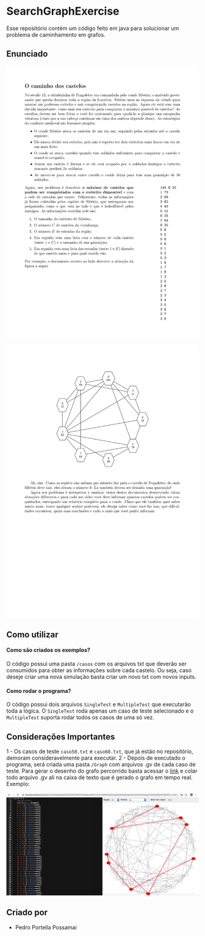 # SearchGraphExercise
Esse repositório contém um código feito em java para solucionar um problema de caminhamento em grafos.

## Enunciado
![Alt text](enunciado-1.jpg "Title")

![Alt text](enunciado-2.jpg?raw=true "Title")

## Como utilizar
#### Como são criados os exemplos?
O código possui uma pasta ```/casos``` com os arquivos txt que deverão ser consumidos para obter as informações sobre cada castelo. Ou seja, caso deseje criar uma nova simulação basta criar um novo txt com novos inputs.
#### Como rodar o programa?
O código possui dois arquivos ```SingleTest``` e ```MultipleTest``` que executarão toda a lógica. O ```SingleTest``` roda apenas um caso de teste selecionado e o ```MultipleTest``` suporta rodar todos os casos de uma só vez.

## Considerações Importantes
1 - Os casos de teste ```caso50.txt``` e ```caso60.txt```, que já estão no repositório, demoram consideravelmente para executar.
2 - Depois de executado o programa, será criada uma pasta ```/Graph``` com arquivos .gv de cada caso de teste. Para gerar o desenho do grafo percorrido basta acessar o [link](https://dreampuf.github.io/GraphvizOnline/) e colar todo arquivo .gv ali na caixa de texto que é gerado o grafo em tempo real. Exemplo:

![Alt text](grafo.png "Title")

## Criado por
* Pedro Portella Possamai
